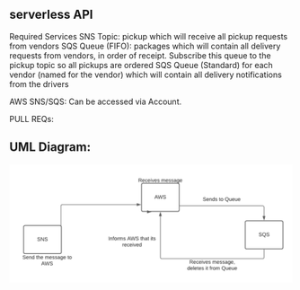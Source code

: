 ## serverless API
Required Services
SNS Topic: pickup which will receive all pickup requests from vendors
SQS Queue (FIFO): packages which will contain all delivery requests from vendors, in order of receipt.
Subscribe this queue to the pickup topic so all pickups are ordered
SQS Queue (Standard) for each vendor (named for the vendor) which will contain all delivery notifications from the drivers


AWS SNS/SQS:
Can be accessed via Account. 

PULL REQs:






## UML Diagram:
![sqs](sqs.png)
